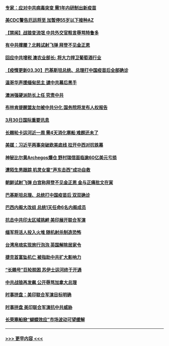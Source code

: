 #### [专家：应对中共病毒突变 需1年内研制出新疫苗](../pages/prog202/a103084852.md?t=03310301) 
#### [美CDC警告厄运将至 加暂停55岁以下接种AZ](../pages/prog202/a103084927.md?t=03310301) 
#### [【禁闻】战狼变流氓 中共外交官粗言辱骂特鲁多](../pages/prog202/a103084870.md?t=03310301) 
#### [有中共撑腰？北韩试射飞弹 拜登不见金正恩](../pages/prog202/a103084864.md?t=03310301) 
#### [回应中共增税 澳农业部长: 将大力捍卫葡萄酒行业](../pages/prog202/a103084776.md?t=03310301) 
#### [【疫情更新03.30】巴基斯坦总统、总理打中国疫苗后全部确诊](../pages/prog202/a103078521.md?t=03310301) 
#### [温哥华声援缅甸民主 谴中共幕后黑手](../pages/prog202/a103084768.md?t=03310301) 
#### [澳洲强硬派防长上任 究责中共](../pages/prog202/a103084642.md?t=03310301) 
#### [布林肯提醒盟友勿被中共分化 国务院将发布人权报告](../pages/prog202/a103084640.md?t=03310301) 
#### [3月30日国际重要讯息](../pages/prog202/a103084634.md?t=03310301) 
#### [长赐轮卡运河近一周 需4天消化塞船 难题还未了](../pages/prog202/a103084540.md?t=03310301) 
#### [美媒：习近平两事突破欧美底线 拉开中西对抗铁幕](../pages/prog202/a103084541.md?t=03310301) 
#### [神秘比尔黄Archegos爆仓 野村瑞信面临逾60亿美元亏损](../pages/prog202/a103084474.md?t=03310301) 
#### [遭陌生男跟踪 机灵女童“声东击西”成功自救](../pages/prog202/a103084523.md?t=03310301) 
#### [朝鲜试射飞弹 白宫称拜登不见金正恩 金与正痛批文在寅](../pages/prog202/a103084434.md?t=03310301) 
#### [巴基斯坦总理、总统打中国疫苗后 双双确诊](../pages/prog202/a103084445.md?t=03310301) 
#### [巴西内阁大改组 总统1天任命6名内阁成员](../pages/prog202/a103084412.md?t=03310301) 
#### [抗击中共印太区域挑衅 美印展开联合军演](../pages/prog202/a103084418.md?t=03310301) 
#### [缅军将活人投入火堆 随机射杀制造恐怖](../pages/prog202/a103084262.md?t=03310301) 
#### [台湾帛琉实现旅行泡泡 英国解除居家令](../pages/prog202/a103084116.md?t=03310301) 
#### [捷克首富坠机亡 被指助中共扩大影响力](../pages/prog202/a103084281.md?t=03310301) 
#### [“长赐号”巨轮脱困 苏伊士运河终于开通](../pages/prog202/a103084293.md?t=03310301) 
#### [中共战狼再发飙 公开辱骂加拿大总理](../pages/prog202/a103084252.md?t=03310301) 
#### [时事拼盘：美印联合军演目标明确](../pages/prog202/a103084279.md?t=03310301) 
#### [时事拼盘 美印联合军演抗中共威胁](../pages/prog202/a103084233.md?t=03310301) 
#### [长荣塞船掀“蝴蝶效应”市场波动可望缓解](../pages/prog202/a103084227.md?t=03310301) 

----
#### [ >>> 更早内容 <<< ](../indexes/prog202-earlier.md)

